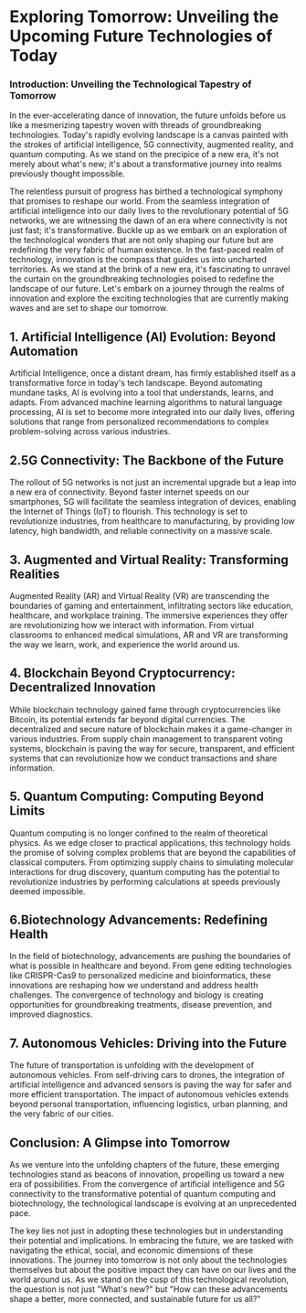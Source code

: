 # Exploring Tomorrow: Unveiling the Upcoming Future Technologies of Today
### Introduction: Unveiling the Technological Tapestry of Tomorrow

In the ever-accelerating dance of innovation, the future unfolds before us like a mesmerizing tapestry woven with threads of groundbreaking technologies. Today's rapidly evolving landscape is a canvas painted with the strokes of artificial intelligence, 5G connectivity, augmented reality, and quantum computing. As we stand on the precipice of a new era, it's not merely about what's new; it's about a transformative journey into realms previously thought impossible.

The relentless pursuit of progress has birthed a technological symphony that promises to reshape our world. From the seamless integration of artificial intelligence into our daily lives to the revolutionary potential of 5G networks, we are witnessing the dawn of an era where connectivity is not just fast; it's transformative. Buckle up as we embark on an exploration of the technological wonders that are not only shaping our future but are redefining the very fabric of human existence.
In the fast-paced realm of technology, innovation is the compass that guides us into uncharted territories. As we stand at the brink of a new era, it's fascinating to unravel the curtain on the groundbreaking technologies poised to redefine the landscape of our future. Let's embark on a journey through the realms of innovation and explore the exciting technologies that are currently making waves and are set to shape our tomorrow.

## 1. Artificial Intelligence (AI) Evolution: Beyond Automation

Artificial Intelligence, once a distant dream, has firmly established itself as a transformative force in today's tech landscape. Beyond automating mundane tasks, AI is evolving into a tool that understands, learns, and adapts. From advanced machine learning algorithms to natural language processing, AI is set to become more integrated into our daily lives, offering solutions that range from personalized recommendations to complex problem-solving across various industries.

## 2.5G Connectivity: The Backbone of the Future

The rollout of 5G networks is not just an incremental upgrade but a leap into a new era of connectivity. Beyond faster internet speeds on our smartphones, 5G will facilitate the seamless integration of devices, enabling the Internet of Things (IoT) to flourish. This technology is set to revolutionize industries, from healthcare to manufacturing, by providing low latency, high bandwidth, and reliable connectivity on a massive scale.

## 3. Augmented and Virtual Reality: Transforming Realities

Augmented Reality (AR) and Virtual Reality (VR) are transcending the boundaries of gaming and entertainment, infiltrating sectors like education, healthcare, and workplace training. The immersive experiences they offer are revolutionizing how we interact with information. From virtual classrooms to enhanced medical simulations, AR and VR are transforming the way we learn, work, and experience the world around us.

## 4. Blockchain Beyond Cryptocurrency: Decentralized Innovation

While blockchain technology gained fame through cryptocurrencies like Bitcoin, its potential extends far beyond digital currencies. The decentralized and secure nature of blockchain makes it a game-changer in various industries. From supply chain management to transparent voting systems, blockchain is paving the way for secure, transparent, and efficient systems that can revolutionize how we conduct transactions and share information.

## 5. Quantum Computing: Computing Beyond Limits

Quantum computing is no longer confined to the realm of theoretical physics. As we edge closer to practical applications, this technology holds the promise of solving complex problems that are beyond the capabilities of classical computers. From optimizing supply chains to simulating molecular interactions for drug discovery, quantum computing has the potential to revolutionize industries by performing calculations at speeds previously deemed impossible.

## 6.Biotechnology Advancements: Redefining Health

In the field of biotechnology, advancements are pushing the boundaries of what is possible in healthcare and beyond. From gene editing technologies like CRISPR-Cas9 to personalized medicine and bioinformatics, these innovations are reshaping how we understand and address health challenges. The convergence of technology and biology is creating opportunities for groundbreaking treatments, disease prevention, and improved diagnostics.

## 7. Autonomous Vehicles: Driving into the Future

The future of transportation is unfolding with the development of autonomous vehicles. From self-driving cars to drones, the integration of artificial intelligence and advanced sensors is paving the way for safer and more efficient transportation. The impact of autonomous vehicles extends beyond personal transportation, influencing logistics, urban planning, and the very fabric of our cities.

## Conclusion: A Glimpse into Tomorrow

As we venture into the unfolding chapters of the future, these emerging technologies stand as beacons of innovation, propelling us toward a new era of possibilities. From the convergence of artificial intelligence and 5G connectivity to the transformative potential of quantum computing and biotechnology, the technological landscape is evolving at an unprecedented pace.

The key lies not just in adopting these technologies but in understanding their potential and implications. In embracing the future, we are tasked with navigating the ethical, social, and economic dimensions of these innovations. The journey into tomorrow is not only about the technologies themselves but about the positive impact they can have on our lives and the world around us. As we stand on the cusp of this technological revolution, the question is not just "What's new?" but "How can these advancements shape a better, more connected, and sustainable future for us all?"
